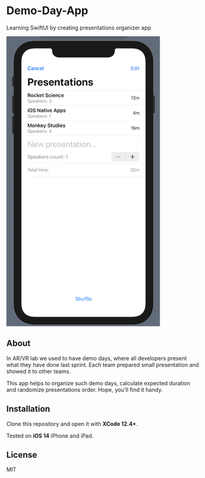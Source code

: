 # Demo-Day-App
Learning SwiftUI by creating presentations organizer app 

![](img/screenshot.png)

## About
In AR/VR lab we used to have demo days, where all developers present what they have done last sprint. Each team prepared small presentation and showed it to other teams. 

This app helps to organize such demo days, calculate expected duration and randomize presentations order. Hope, you'll find it handy.

## Installation
Clone this repository and open it with <strong>XCode 12.4+</strong>. 

Tested on <strong>iOS 14</strong> iPhone and iPad.

## License
MIT

